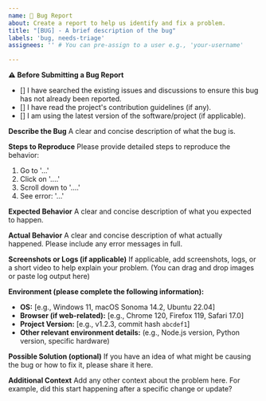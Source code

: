 ```yaml
---
name: 🐞 Bug Report
about: Create a report to help us identify and fix a problem.
title: "[BUG] - A brief description of the bug"
labels: 'bug, needs-triage'
assignees: '' # You can pre-assign to a user e.g., 'your-username'

---
```


**⚠️ Before Submitting a Bug Report**
- [] I have searched the existing issues and discussions to ensure this bug has not already been reported.
- [] I have read the project's contribution guidelines (if any).
- [] I am using the latest version of the software/project (if applicable).

**Describe the Bug**
A clear and concise description of what the bug is.

**Steps to Reproduce**
Please provide detailed steps to reproduce the behavior:
1. Go to '...'
2. Click on '....'
3. Scroll down to '....'
4. See error: '...'

**Expected Behavior**
A clear and concise description of what you expected to happen.

**Actual Behavior**
A clear and concise description of what actually happened. Please include any error messages in full.

**Screenshots or Logs (if applicable)**
If applicable, add screenshots, logs, or a short video to help explain your problem.
(You can drag and drop images or paste log output here)

**Environment (please complete the following information):**
- **OS:** [e.g., Windows 11, macOS Sonoma 14.2, Ubuntu 22.04]
- **Browser (if web-related):** [e.g., Chrome 120, Firefox 119, Safari 17.0]
- **Project Version:** [e.g., v1.2.3, commit hash `abcdef1`]
- **Other relevant environment details:** (e.g., Node.js version, Python version, specific hardware)

**Possible Solution (optional)**
If you have an idea of what might be causing the bug or how to fix it, please share it here.

**Additional Context**
Add any other context about the problem here. For example, did this start happening after a specific change or update?